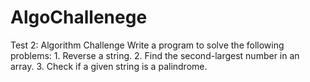 # AlgoChallenege
Test 2: Algorithm Challenge  Write a program to solve the following problems:  1. Reverse a string.  2. Find the second-largest number in an array.  3. Check if a given string is a palindrome.
